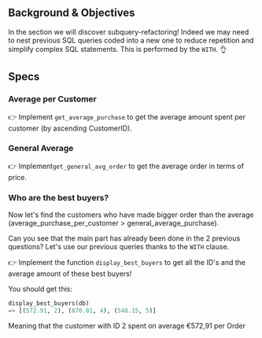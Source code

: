 ## Background & Objectives

In the section we will discover subquery-refactoring! Indeed we may need to nest previous SQL queries coded into a new one to reduce repetition and simplify complex SQL statements. This is performed by the `WITH`. 👌

## Specs

### Average per Customer

👉 Implement `get_average_purchase` to get the average amount spent per customer (by ascending CustomerID).

### General Average

👉  Implement`get_general_avg_order` to get the average order in terms of price.

### Who are the best buyers?

Now let's find the customers who have made bigger order than the average (average_purchase_per_customer > general_average_purchase).

Can you see that the main part has already been done in the 2 previous questions? Let's use our previous queries thanks to the `WITH` clause.

👉 Implement the function `display_best_buyers` to get all the ID's and the average amount of these best buyers!

You should get this:

```python
display_best_buyers(db)
=> [(572.91, 2), (870.01, 4), (548.15, 5)]
```

Meaning that the customer with ID 2 spent on average €572,91 per Order
